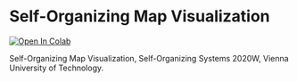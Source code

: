 # Self-Organizing Map Visualization

[![Open In Colab](https://colab.research.google.com/assets/colab-badge.svg)](https://colab.research.google.com/github/dsforza96/SOM-visualization/blob/master/som_visualization.ipynb)

Self-Organizing Map Visualization, Self-Organizing Systems 2020W, Vienna University of Technology.
